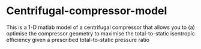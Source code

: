 # Centrifugal-compressor-model
This is a 1-D matlab model of a centrifugal compressor that allows you to (a) optimise the compressor geometry to maximise the total-to-static isentropic efficiency given a prescribed total-to-static pressure ratio
